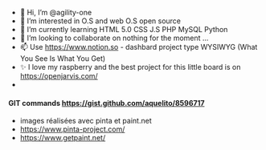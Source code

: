 - 👋 Hi, I’m @agility-one
- 👀 I’m interested in O.S and web O.S open source 
- 🌱 I’m currently learning HTML 5.0 CSS J.S PHP MySQL Python
- 💞️ I’m looking to collaborate on nothing for the moment ...
- 📫 Use https://www.notion.so - dashbard project type WYSIWYG (What You See Is What You Get)
- ✨ I love my raspberry and the best project for this little board is on https://openjarvis.com/
- 
#### GIT commands https://gist.github.com/aquelito/8596717 ####

<!---
agility-one/agility-one is a ✨ special ✨ repository because its `README.md` (this file) appears on your GitHub profile.
You can click the Preview link to take a look at your changes.
--->

- images réalisées avec pinta et paint.net
- https://www.pinta-project.com/
- https://www.getpaint.net/
